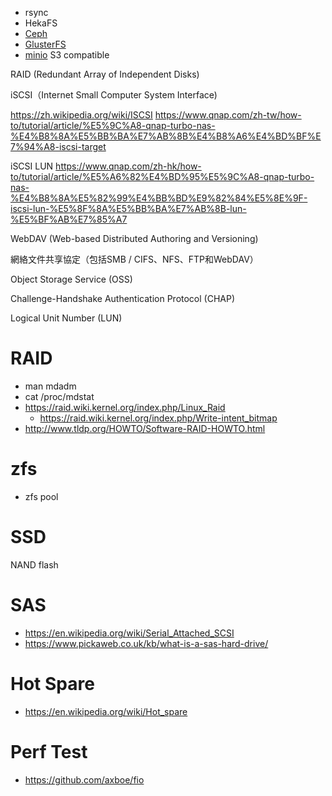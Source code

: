 
* rsync
* HekaFS
* [Ceph](http://ceph.com/)
* [GlusterFS](https://www.gluster.org/)
* [minio](https://github.com/minio/minio)  S3 compatible

RAID (Redundant Array of Independent Disks)

iSCSI（Internet Small Computer System Interface)


https://zh.wikipedia.org/wiki/ISCSI
https://www.qnap.com/zh-tw/how-to/tutorial/article/%E5%9C%A8-qnap-turbo-nas-%E4%B8%8A%E5%BB%BA%E7%AB%8B%E4%B8%A6%E4%BD%BF%E7%94%A8-iscsi-target

iSCSI LUN
https://www.qnap.com/zh-hk/how-to/tutorial/article/%E5%A6%82%E4%BD%95%E5%9C%A8-qnap-turbo-nas-%E4%B8%8A%E5%82%99%E4%BB%BD%E9%82%84%E5%8E%9F-iscsi-lun-%E5%8F%8A%E5%BB%BA%E7%AB%8B-lun-%E5%BF%AB%E7%85%A7

WebDAV (Web-based Distributed Authoring and Versioning)


網絡文件共享協定（包括SMB / CIFS、NFS、FTP和WebDAV）


Object Storage Service (OSS)


Challenge-Handshake Authentication Protocol (CHAP)


Logical Unit Number (LUN)



# RAID

* man mdadm
* cat /proc/mdstat
* https://raid.wiki.kernel.org/index.php/Linux_Raid
	* https://raid.wiki.kernel.org/index.php/Write-intent_bitmap
* http://www.tldp.org/HOWTO/Software-RAID-HOWTO.html


# zfs

* zfs pool


# SSD

NAND flash


# SAS

* https://en.wikipedia.org/wiki/Serial_Attached_SCSI
* https://www.pickaweb.co.uk/kb/what-is-a-sas-hard-drive/


# Hot Spare

* https://en.wikipedia.org/wiki/Hot_spare

# Perf Test

* https://github.com/axboe/fio
